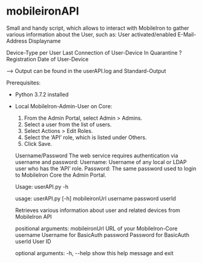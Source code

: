 # mobileironAPI
Small and handy script, which allows to interact with MobileIron to gather various information about the User, such as:
  User activated/enabled
  E-Mail-Address
  Displayname
  
  Device-Type per User
  Last Connection of User-Device
  In Quarantine ?
  Registration Date of User-Device
  
  --> Output can be found in the userAPI.log and Standard-Output


Prerequisites:
- Python 3.7.2 installed
- Local MobileIron-Admin-User on Core:
  1. From the Admin Portal, select Admin > Admins.
  2. Select a user from the list of users.
  3. Select Actions > Edit Roles.
  4. Select the ‘API’ role, which is listed under Others.
  5. Click Save.
  
  Username/Password
      The web service requires authentication via username and password:
      Username: Username of any local or LDAP user who has the ‘API’ role.
      Password: The same password used to login to MobileIron Core the Admin Portal.
      
      
  Usage:
    userAPI.py -h 
    
    
    usage: userAPI.py [-h] mobileironUrl username password userId

    Retrieves various information about user and related devices from MobileIron
    API

    positional arguments:
      mobileironUrl  URL of your MobileIron-Core
      username       Username for BasicAuth
      password       Password for BasicAuth
      userId         User ID

    optional arguments:
      -h, --help     show this help message and exit
    
      

